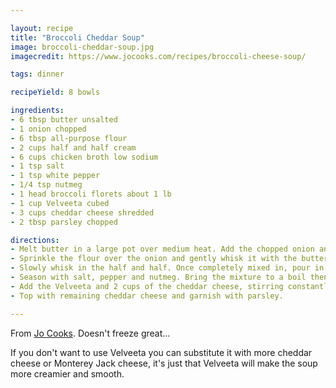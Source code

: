 ```yaml
---

layout: recipe
title: "Broccoli Cheddar Soup"
image: broccoli-cheddar-soup.jpg
imagecredit: https://www.jocooks.com/recipes/broccoli-cheese-soup/

tags: dinner

recipeYield: 8 bowls

ingredients:
- 6 tbsp butter unsalted
- 1 onion chopped
- 6 tbsp all-purpose flour
- 2 cups half and half cream
- 6 cups chicken broth low sodium
- 1 tsp salt
- 1 tsp white pepper
- 1/4 tsp nutmeg
- 1 head broccoli florets about 1 lb
- 1 cup Velveeta cubed
- 3 cups cheddar cheese shredded
- 2 tbsp parsley chopped

directions:
- Melt butter in a large pot over medium heat. Add the chopped onion and cook until softened and starts to lightly brown.
- Sprinkle the flour over the onion and gently whisk it with the butter and onion. Cook it for about 2 minutes to remove that raw starchy flavor.
- Slowly whisk in the half and half. Once completely mixed in, pour in the chicken broth and whisk to remove lumps and to scrape away the browned bits from the bottom of the pan, if any.
- Season with salt, pepper and nutmeg. Bring the mixture to a boil then add the broccoli pieces. Cook until the broccoli is tender; about 10 minutes.
- Add the Velveeta and 2 cups of the cheddar cheese, stirring constantly until the cheeses have completely melted. Taste for seasoning and adjust as necessary.
- Top with remaining cheddar cheese and garnish with parsley.

---
```


From [Jo Cooks](https://www.jocooks.com/recipes/broccoli-cheese-soup/). Doesn't freeze great...

If you don't want to use Velveeta you can substitute it with more cheddar cheese or Monterey Jack cheese, it's just that Velveeta will make the soup more creamier and smooth.
